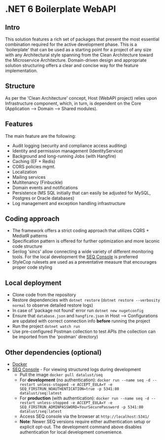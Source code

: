 # .NET 6 Boilerplate WebAPI
## Intro
This solution features a rich set of packages that present the most essential combination required for the active development phase. This is a 'boilerplate' that can be used as a starting point for a project of any size with any Architectural style spanning from the Clean Architecture toward the Microservice Architecture. Domain-driven design and appropriate solution structuring offers a clear and concise way for the feature implementation.

## Structure
As per the 'Clean Architecture' concept, Host (WebAPI project) relies upon Infrastructure component, which, in turn, is dependent on the Core (Application --> Domain --> Shared modules).

## Features
The main feature are the following:
* Audit logging (security and compliance access auditing)
* Identity and permission management (IdentityService)
* Background and long-running Jobs (with Hangfire)
* Caching (EF + Redis)
* CORS policies mgmt.
* Localization
* Mailing services
* Multitenancy (Finbuckle)
* Domain events and notifications
* Persistence (MS SQL initially that can easily be adjusted for MySQL, Postgres or Oracle databases)
* Log management and exception handling infrastructure

## Coding approach
* The framework offers a strict coding approach that utilizes CQRS + MediatR patterns
* Specification pattern is offered for further optimization and more laconic code structure
* Serilog 'sincs' allow connecting a wide variety of different monitoring tools. For the local development the [SEQ Console](https://datalust.co/seq) is preferred
* StyleCop rulesets are used as a preventative measure that encourages proper code styling

## Local deployment
* Clone code from the repository
* Restore dependencies with ```dotnet restore``` (```dotnet restore --verbosity normal``` to observe detailed restore logs)
* In case of 'package not found' error run ```dotnet new nugetconfig```
* Ensure that ```database.json``` and ```hangfire.json``` in Host --> Configurations are updated with correct connection info <b>before</b> running the project
* Run the project ```dotnet watch run```
* Use pre-configured Postman collection to test APIs (the collection can be imported from the 'postman' directory) 

## Other dependencies (optional)
* [Docker](https://www.docker.com/products/docker-desktop/)
* [SEQ Console](https://datalust.co/seq) - For viewing structured logs during development
  * Pull the image ```docker pull datalust/seq```
  * For **development** (no authentication): ```docker run --name seq -d --restart unless-stopped -e ACCEPT_EULA=Y -e SEQ_FIRSTRUN_NOAUTHENTICATION=true -p 5341:80 datalust/seq:latest```
  * For **production** (with authentication): ```docker run --name seq -d --restart unless-stopped -e ACCEPT_EULA=Y -e SEQ_FIRSTRUN_ADMINPASSWORD=YourSecurePassword -p 5341:80 datalust/seq:latest```
  * Access SEQ console via the browser at ```http://localhost:5341/```
  * **Note**: Newer SEQ versions require either authentication setup or explicit opt-out. The development command above disables authentication for local development convenience.